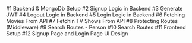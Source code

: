 #1 Backend & MongoDb Setup
#2 Signup Logic in Backend
#3 Generate JWT
#4 Logout Logic in Backend
#5 Login Logic in Backend
#6 Fetching Movies From API
#7 Fetchin TV Shows From API
#8 Protecting Routes (Middleware)
#9 Search Routes - Person
#10 Search Routes
#11 Frontend Setup
#12 Signup Page and Login Page UI Design